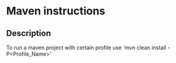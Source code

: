 #  Maven instructions

## Description
To run a maven project with certain profile use 'mvn clean install -P<Profile_Name>'

